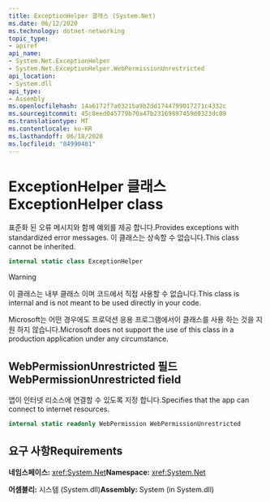 ```yaml
---
title: ExceptionHelper 클래스 (System.Net)
ms.date: 06/12/2020
ms.technology: dotnet-networking
topic_type:
- apiref
api_name:
- System.Net.ExceptionHelper
- System.Net.ExceptionHelper.WebPermissionUnrestricted
api_location:
- System.dll
api_type:
- Assembly
ms.openlocfilehash: 14a6172f7a0321ba9b2dd1744799017271c4332c
ms.sourcegitcommit: 45c8eed045779b70a47b23169897459d0323dc89
ms.translationtype: MT
ms.contentlocale: ko-KR
ms.lasthandoff: 06/18/2020
ms.locfileid: "84990481"
---
```

# <a name="exceptionhelper-class"></a><span data-ttu-id="ea9a8-102">ExceptionHelper 클래스</span><span class="sxs-lookup"><span data-stu-id="ea9a8-102">ExceptionHelper class</span></span>

<span data-ttu-id="ea9a8-103">표준화 된 오류 메시지와 함께 예외를 제공 합니다.</span><span class="sxs-lookup"><span data-stu-id="ea9a8-103">Provides exceptions with standardized error messages.</span></span> <span data-ttu-id="ea9a8-104">이 클래스는 상속할 수 없습니다.</span><span class="sxs-lookup"><span data-stu-id="ea9a8-104">This class cannot be inherited.</span></span>

```csharp
internal static class ExceptionHelper
```

> [!WARNING]
> <span data-ttu-id="ea9a8-105">이 클래스는 내부 클래스 이며 코드에서 직접 사용할 수 없습니다.</span><span class="sxs-lookup"><span data-stu-id="ea9a8-105">This class is internal and is not meant to be used directly in your code.</span></span>
>
> <span data-ttu-id="ea9a8-106">Microsoft는 어떤 경우에도 프로덕션 응용 프로그램에서이 클래스를 사용 하는 것을 지원 하지 않습니다.</span><span class="sxs-lookup"><span data-stu-id="ea9a8-106">Microsoft does not support the use of this class in a production application under any circumstance.</span></span>

## <a name="webpermissionunrestricted-field"></a><span data-ttu-id="ea9a8-107">WebPermissionUnrestricted 필드</span><span class="sxs-lookup"><span data-stu-id="ea9a8-107">WebPermissionUnrestricted field</span></span>

<span data-ttu-id="ea9a8-108">앱이 인터넷 리소스에 연결할 수 있도록 지정 합니다.</span><span class="sxs-lookup"><span data-stu-id="ea9a8-108">Specifies that the app can connect to internet resources.</span></span>

```csharp
internal static readonly WebPermission WebPermissionUnrestricted
```

## <a name="requirements"></a><span data-ttu-id="ea9a8-109">요구 사항</span><span class="sxs-lookup"><span data-stu-id="ea9a8-109">Requirements</span></span>

<span data-ttu-id="ea9a8-110">**네임스페이스:** <xref:System.Net></span><span class="sxs-lookup"><span data-stu-id="ea9a8-110">**Namespace:** <xref:System.Net></span></span>

<span data-ttu-id="ea9a8-111">**어셈블리:** 시스템 (System.dll)</span><span class="sxs-lookup"><span data-stu-id="ea9a8-111">**Assembly:** System (in System.dll)</span></span>
